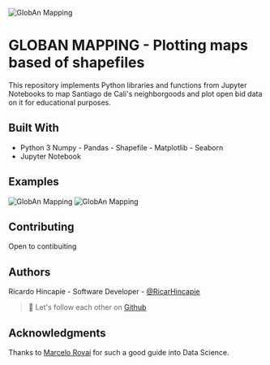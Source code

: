 ![GlobAn Mapping](images/header_GlobAn_Mapping)

# GLOBAN MAPPING - Plotting maps based of shapefiles

This repository implements Python libraries and functions from Jupyter Notebooks to map Santiago de Cali's neighborgoods and plot open bid data on it for educational purposes.  

## Built With
* Python 3
Numpy - Pandas - Shapefile - Matplotlib - Seaborn
* Jupyter Notebook

## Examples
![GlobAn Mapping](images/example1)
![GlobAn Mapping](images/example2)

## Contributing
Open to contibuiting

## Authors
Ricardo Hincapie - Software Developer - [@RicarHincapie](https://www.linkedin.com/in/ricardohincapie/)
> :rocket: Let's follow each other on [Github](https://github.com/ricarhincapie)

## Acknowledgments
Thanks to [Marcelo Rovai](https://towardsdatascience.com/mapping-geograph-data-in-python-610a963d2d7f) for such a good guide into Data Science.
